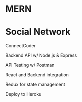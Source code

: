 # MERN 
# Social Network

ConnectCoder
  
Backend API w/ Node.js & Express

API Testing w/ Postman

React and Backend integration

Redux for state management

Deploy to Heroku
